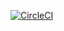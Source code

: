 [![CircleCI](https://circleci.com/gh/deniskublitskiy/hcs-challenge-backend/tree/develop.svg?style=svg)](https://circleci.com/gh/deniskublitskiy/hcs-challenge-backend/tree/develop)